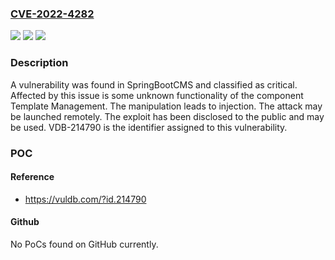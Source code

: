 ### [CVE-2022-4282](https://cve.mitre.org/cgi-bin/cvename.cgi?name=CVE-2022-4282)
![](https://img.shields.io/static/v1?label=Product&message=SpringBootCMS&color=blue)
![](https://img.shields.io/static/v1?label=Version&message=n%2Fa&color=blue)
![](https://img.shields.io/static/v1?label=Vulnerability&message=CWE-707%20Improper%20Neutralization%20-%3E%20CWE-74%20Injection&color=brighgreen)

### Description

A vulnerability was found in SpringBootCMS and classified as critical. Affected by this issue is some unknown functionality of the component Template Management. The manipulation leads to injection. The attack may be launched remotely. The exploit has been disclosed to the public and may be used. VDB-214790 is the identifier assigned to this vulnerability.

### POC

#### Reference
- https://vuldb.com/?id.214790

#### Github
No PoCs found on GitHub currently.

